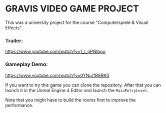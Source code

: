 # GRAVIS VIDEO GAME PROJECT
This was a university project for the course "Computerspiele & Visual Effects".

### Trailer:
https://www.youtube.com/watch?v=1_I_gPNIbpo

### Gameplay Demo:
https://www.youtube.com/watch?v=0YNurfB8BK0

If you want to try this game you can clone the repository.
After that you can launch it in the Unreal Engine 4 Editor and launch the `MainEntryLevel`.

Note that you might have to build the rooms first to improve the performance.
